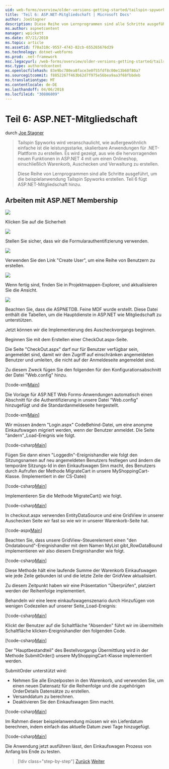 ```yaml
---
uid: web-forms/overview/older-versions-getting-started/tailspin-spyworks/tailspin-spyworks-part-6
title: 'Teil 6: ASP.NET-Mitgliedschaft | Microsoft Docs'
author: JoeStagner
description: Diese Reihe von Lernprogrammen sind alle Schritte ausgeführt, um die beispielanwendung Tailspin Spyworks erstellen. Teil 6 fügt ASP.NET-Mitgliedschaft hinzu.
ms.author: aspnetcontent
manager: wpickett
ms.date: 07/21/2010
ms.topic: article
ms.assetid: f70a310c-9557-4743-82cb-655265676d39
ms.technology: dotnet-webforms
ms.prod: .net-framework
msc.legacyurl: /web-forms/overview/older-versions-getting-started/tailspin-spyworks/tailspin-spyworks-part-6
msc.type: authoredcontent
ms.openlocfilehash: 83e9bc780ea8face3e0f55fdf8c00e13b60f80a7
ms.sourcegitcommit: f8852267f463b62d7f975e56bea9aa3f68fbbdeb
ms.translationtype: MT
ms.contentlocale: de-DE
ms.lasthandoff: 04/06/2018
ms.locfileid: "30886809"
---
```

<a name="part-6-aspnet-membership"></a>Teil 6: ASP.NET-Mitgliedschaft
====================
durch [Joe Stagner](https://github.com/JoeStagner)

> Tailspin Spyworks wird veranschaulicht, wie außergewöhnlich einfache ist die leistungsstarke, skalierbare Anwendungen für .NET-Plattform zu erstellen. Es wird gezeigt, aus wie die hervorragenden neuen Funktionen in ASP.NET 4 mit um einen Onlineshop, einschließlich Warenkorb, Auschecken und Verwaltung zu erstellen.
> 
> Diese Reihe von Lernprogrammen sind alle Schritte ausgeführt, um die beispielanwendung Tailspin Spyworks erstellen. Teil 6 fügt ASP.NET-Mitgliedschaft hinzu.


## <a id="_Toc260221672"></a>  Arbeiten mit ASP.NET Membership

![](tailspin-spyworks-part-6/_static/image1.png)

Klicken Sie auf die Sicherheit

![](tailspin-spyworks-part-6/_static/image1.jpg)

Stellen Sie sicher, dass wir die Formularauthentifizierung verwenden.

![](tailspin-spyworks-part-6/_static/image2.jpg)

Verwenden Sie den Link "Create User", um eine Reihe von Benutzern zu erstellen.

![](tailspin-spyworks-part-6/_static/image3.jpg)

Wenn fertig sind, finden Sie in Projektmappen-Explorer, und aktualisieren Sie die Ansicht.

![](tailspin-spyworks-part-6/_static/image2.png)

Beachten Sie, dass die ASPNETDB. Feine MDF wurde erstellt. Diese Datei enthält die Tabellen, um die Hauptdienste in ASP.NET wie Mitgliedschaft zu unterstützen.

Jetzt können wir die Implementierung des Auscheckvorgangs beginnen.

Beginnen Sie mit dem Erstellen einer CheckOut.aspx-Seite.

Die Seite "CheckOut.aspx" darf nur für Benutzer verfügbar sein, angemeldet sind, damit wir den Zugriff auf einschränken angemeldeten Benutzer und umleiten, die nicht auf der Anmeldeseite angemeldet sind.

Zu diesem Zweck fügen Sie den folgenden für den Konfigurationsabschnitt der Datei "Web.config" hinzu.

[!code-xml[Main](tailspin-spyworks-part-6/samples/sample1.xml)]

Die Vorlage für ASP.NET Web Forms-Anwendungen automatisch einen Abschnitt für die Authentifizierung in unsere Datei "Web.config" hinzugefügt und die Standardanmeldeseite hergestellt.

[!code-xml[Main](tailspin-spyworks-part-6/samples/sample2.xml)]

Wir müssen ändern "Login.aspx" CodeBehind-Datei, um eine anonyme Einkaufswagen migriert werden, wenn der Benutzer anmeldet. Die Seite "ändern"\_Load-Ereignis wie folgt.

[!code-csharp[Main](tailspin-spyworks-part-6/samples/sample3.cs)]

Fügen Sie dann einen "LoggedIn"-Ereignishandler wie folgt den Sitzungsnamen auf neu angemeldeten Benutzers festlegen und ändern die temporäre Sitzungs-Id in den Einkaufswagen Sinn macht, des Benutzers durch Aufrufen der Methode MigrateCart in unsere MyShoppingCart-Klasse. (Implementiert in der CS-Datei)

[!code-csharp[Main](tailspin-spyworks-part-6/samples/sample4.cs)]

Implementieren Sie die Methode MigrateCart() wie folgt.

[!code-csharp[Main](tailspin-spyworks-part-6/samples/sample5.cs)]

In checkout.aspx verwenden EntityDataSource und eine GridView in unserer Auschecken Seite wir fast so wie wir in unserer Warenkorb-Seite hat.

[!code-aspx[Main](tailspin-spyworks-part-6/samples/sample6.aspx)]

Beachten Sie, dass unsere GridView-Steuerelement einen "den Ondatabound"-Ereignishandler mit dem Namen MyList gibt\_RowDataBound implementieren wir also diesem Ereignishandler wie folgt.

[!code-csharp[Main](tailspin-spyworks-part-6/samples/sample7.cs)]

Diese Methode hält eine laufende Summe der Warenkorb Einkaufswagen wie jede Zeile gebunden ist und die letzte Zeile der GridView aktualisiert.

Zu diesem Zeitpunkt haben wir eine Präsentation "Überprüfen", platziert werden der Reihenfolge implementiert.

Behandeln wir eine leere einkaufswagenszenario durch Hinzufügen von wenigen Codezeilen auf unserer Seite\_Load-Ereignis:

[!code-csharp[Main](tailspin-spyworks-part-6/samples/sample8.cs)]

Klickt der Benutzer auf die Schaltfläche "Absenden" führt wir im übermitteln Schaltfläche klicken-Ereignishandler den folgenden Code.

[!code-csharp[Main](tailspin-spyworks-part-6/samples/sample9.cs)]

Der "Hauptbestandteil" des Bestellvorgangs Übermittlung wird in der Methode SubmitOrder() unsere MyShoppingCart-Klasse implementiert werden.

SubmitOrder unterstützt wird:

- Nehmen Sie alle Einzelposten in den Warenkorb, und verwenden Sie, um einen neuen Datensatz für die Reihenfolge und die zugehörigen OrderDetails Datensätze zu erstellen.
- Versanddatum zu berechnen.
- Deaktivieren Sie den Einkaufswagen Sinn macht.


[!code-csharp[Main](tailspin-spyworks-part-6/samples/sample10.cs)]

Im Rahmen dieser beispielanwendung müssen wir ein Lieferdatum berechnen, indem einfach das aktuelle Datum zwei Tage hinzugefügt.

[!code-csharp[Main](tailspin-spyworks-part-6/samples/sample11.cs)]

Die Anwendung jetzt ausführen lässt, den Einkaufswagen Prozess von Anfang bis Ende zu testen.

> [!div class="step-by-step"]
> [Zurück](tailspin-spyworks-part-5.md)
> [Weiter](tailspin-spyworks-part-7.md)
